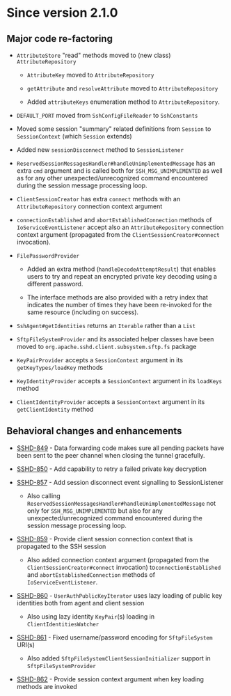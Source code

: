 # Since version 2.1.0

## Major code re-factoring

* `AttributeStore` "read" methods moved to (new class) `AttributeRepository`

    * `AttributeKey` moved to `AttributeRepository`

    * `getAttribute` and `resolveAttribute` moved to `AttributeRepository`

    * Added `attributeKeys` enumeration method to `AttributeRepository`.

* `DEFAULT_PORT` moved from `SshConfigFileReader` to `SshConstants`

* Moved some session "summary" related definitions from `Session` to `SessionContext` (which `Session` extends)

* Added new `sessionDisconnect` method to `SessionListener`

* `ReservedSessionMessagesHandler#handleUnimplementedMessage` has an extra `cmd` argument
and is called both for `SSH_MSG_UNIMPLEMENTED` as well as for any other unexpected/unrecognized
command encountered during the session message processing loop.

* `ClientSessionCreator` has extra `connect` methods with an `AttributeRepository`
connection context argument

* `connectionEstablished` and `abortEstablishedConnection` methods of `IoServiceEventListener`
accept also an `AttributeRepository` connection context argument (propagated from the
`ClientSessionCreator#connect` invocation).

* `FilePasswordProvider`

    * Added an extra method (`handleDecodeAttemptResult`) that enables users to try and repeat an
    encrypted private key decoding using a different password.

    * The interface methods are also provided with a retry index that indicates the number of
    times they have been re-invoked for the same resource (including on success).

* `SshAgent#getIdentities` returns an `Iterable` rather than a `List`

* `SftpFileSystemProvider` and its associated helper classes have been moved to
`org.apache.sshd.client.subsystem.sftp.fs` package

* `KeyPairProvider` accepts a `SessionContext` argument in its `getKeyTypes/loadKey` methods

* `KeyIdentityProvider` accepts a `SessionContext` argument in its `loadKeys` method

* `ClientIdentityProvider` accepts a `SessionContext` argument in its `getClientIdentity` method

## Behavioral changes and enhancements

* [SSHD-849](https://issues.apache.org/jira/browse/SSHD-849) - Data forwarding code makes sure all
pending packets have been sent to the peer channel when closing the tunnel gracefully.

* [SSHD-850](https://issues.apache.org/jira/browse/SSHD-850) - Add capability to retry a failed private key decryption

* [SSHD-857](https://issues.apache.org/jira/browse/SSHD-857) - Add session disconnect event signalling to SessionListener

    * Also calling `ReservedSessionMessagesHandler#handleUnimplementedMessage` not only for `SSH_MSG_UNIMPLEMENTED` but
    also for any unexpected/unrecognized command encountered during the session message processing loop.

* [SSHD-859](https://issues.apache.org/jira/browse/SSHD-859) - Provide client session connection context that is propagated to the SSH session

    * Also added connection context argument (propagated from the `ClientSessionCreator#connect` invocation)
    to`connectionEstablished` and `abortEstablishedConnection` methods of `IoServiceEventListener`.

* [SSHD-860](https://issues.apache.org/jira/browse/SSHD-860) - `UserAuthPublicKeyIterator` uses lazy loading of public key
identities both from agent and client session

    * Also using lazy identity `KeyPair`(s) loading in `ClientIdentitiesWatcher`

* [SSHD-861](https://issues.apache.org/jira/browse/SSHD-861) - Fixed username/password encoding for `SftpFileSystem` URI(s)

    * Also added `SftpFileSystemClientSessionInitializer` support in `SftpFileSystemProvider`

* [SSHD-862](https://issues.apache.org/jira/browse/SSHD-862) - Provide session context argument when
key loading methods are invoked
